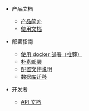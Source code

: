 <!-- docs/_sidebar.md -->

* 产品文档

    * [产品简介](/README.md "PasteMe Docs")
    * [使用文档](/documentation.md)

* 部署指南
    * [使用 docker 部署（推荐）](deploy/docker.md)
    * [朴素部署](deploy/directly/)
    * [配置文件说明](deploy/config.md)
    * [数据库迁移](deploy/migrate.md)

* 开发者
    * [API 文档](developer/api.md)
